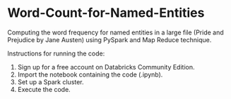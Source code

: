 # Word-Count-for-Named-Entities
Computing the word frequency for named entities in a large file (Pride and Prejudice by Jane Austen) using PySpark and Map Reduce technique.

Instructions for running the code:
1. Sign up for a free account on Databricks Community Edition.
2. Import the notebook containing the code (.ipynb).
3. Set up a Spark cluster.
4. Execute the code.
